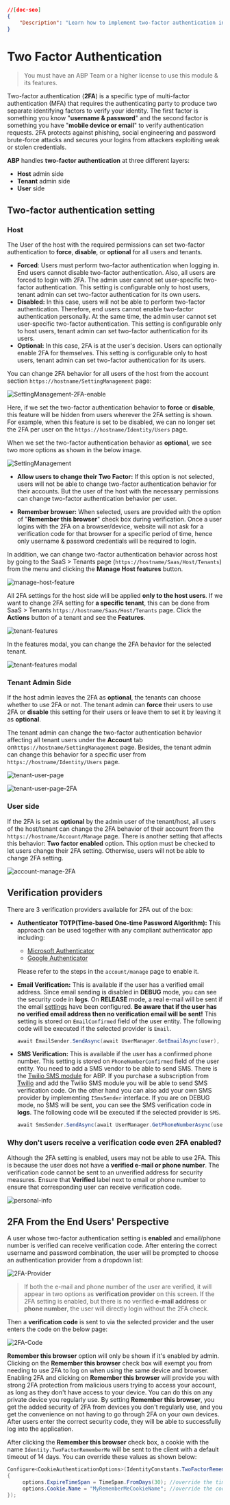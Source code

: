 ```json
//[doc-seo]
{
    "Description": "Learn how to implement two-factor authentication in ABP Framework to enhance security for users and protect against unauthorized access."
}
```

# Two Factor Authentication

> You must have an ABP Team or a higher license to use this module & its features.

Two-factor authentication (**2FA**) is a specific type of multi-factor authentication (MFA) that requires the authenticating party to produce two separate identifying factors to verify your identity. The first factor is something you know "**username & password**" and the second factor is something you have "**mobile device or email**" to verify authentication requests. 2FA protects against phishing, social  engineering and password brute-force attacks and secures your logins  from attackers exploiting weak or stolen credentials.

**ABP** handles **two-factor authentication** at three different layers:

- **Host** admin side
- **Tenant** admin side
- **User** side

## Two-factor authentication setting

### Host

The User of the host with the required permissions can set two-factor authentication to **force**, **disable**, or **optional** for all users and tenants.

- **Forced**: Users must perform two-factor authentication when logging in. End users cannot disable two-factor authentication. Also, all users are forced to login with 2FA. The admin user cannot set user-specific two-factor authentication. This setting is configurable only to host users, tenant admin can set two-factor authentication for its own users.
- **Disabled:** In this case, users will not be able to perform two-factor authentication. Therefore, end users cannot enable two-factor authentication personally. At the same time, the admin user cannot set user-specific two-factor authentication. This setting is configurable only to host users, tenant admin can set two-factor authentication for its users.
- **Optional:** In this case, 2FA is at the user's decision. Users can optionally enable 2FA for themselves. This setting is  configurable only to host users, tenant admin can set two-factor authentication for its users.

You can change 2FA behavior for all users of the host from the account section `https://hostname/SettingManagement` page:

![SettingManagement-2FA-enable](../../images/2fa-host-settings-forced.png)

Here, if we set the two-factor authentication behavior to **force** or **disable**, this feature will be hidden from users wherever the 2FA setting is shown. For example, when this feature is set to be disabled, we can no longer set the 2FA per user on the `https://hostname/Identity/Users` page.

When we set the two-factor authentication behavior as **optional**, we see two more options as shown in the below image.

![SettingManagement](../../images/2fa-host-settings-optional.png)

- **Allow users to change their Two Factor:** If this option is not selected, users will not be able to change two-factor authentication behavior for their accounts. But the user of the host with the necessary permissions can change two-factor authentication behavior per user. 

- **Remember browser:**  When selected, users are provided with the option of "**Remember this browser**" check box during verification. Once a user logins with the 2FA on a browser/device, website will not ask for a verification code for that browser for a specific period of time, hence only username & password credentials will be required to login.

In addition, we can change two-factor authentication behavior across host by going to the SaaS > Tenants page (`https://hostname/Saas/Host/Tenants`) from the menu and clicking the **Manage Host features** button.

![manage-host-feature](../../images/2fa-manage-host-feature.png)

All 2FA settings for the host side will be applied **only to the host users**. If we want to change 2FA setting for **a specific tenant**,  this can be done from SaaS > Tenants `https://hostname/Saas/Host/Tenants` page. Click the **Actions** button of a tenant and see the **Features**.

![tenant-features](../../images/2fa-tenant-features.png)

In the features modal, you can change the 2FA behavior for the selected tenant.

![tenant-features modal](../../images/2fa-tenant-features-modal.png)

### Tenant Admin Side

If the host admin leaves the 2FA as **optional**, the tenants can choose whether to use 2FA or not. 
The tenant admin can **force** their users to use 2FA or **disable** this setting for their users or leave them to set it by leaving it as **optional**.

The tenant admin can change the two-factor authentication behavior affecting all tenant users under the **Account** tab on`https://hostname/SettingManagement` page. Besides, the tenant admin can change this behavior for a specific user from `https://hostname/Identity/Users` page.

![tenant-user-page](../../images/2fa-tenant-users-page.png)

![tenant-user-page-2FA](../../images/2fa-option-on-user.png)

### User side

If the 2FA is set as **optional** by the admin user of the tenant/host, all users of the host/tenant can change the 2FA behavior of their account from the `https://hostname/Account/Manage` page. There is another setting that affects this behavior:  **Two factor enabled** option. This option must be checked to let users change their 2FA setting. Otherwise, users will not be able to change 2FA setting.

![account-manage-2FA](../../images/2fa-account-manage.png)

## Verification providers

There are 3 verification providers available for 2FA out of the box:

- **Authenticator TOTP(Time-based One-time Password Algorithm):** This approach can be used together with any compliant authenticator app including:
  * [Microsoft Authenticator](https://www.microsoft.com/en-us/security/mobile-authenticator-app)
  * [Google Authenticator](https://play.google.com/store/apps/details?id=com.google.android.apps.authenticator2)

  Please refer to the steps in the `account/manage` page to enable it.

- **Email Verification:** This is available if the user has a verified email address. Since email sending is disabled in **DEBUG** mode, you can see the security code in **logs**. On **RELEASE** mode, a real e-mail will be sent if the email [settings](../../framework/infrastructure/emailing.md#email-settings) have been configured.  **Be aware that if the user has no verified email address then no verification email will be sent!** This setting is stored on `EmailConfirmed` field of the user entity. The following code will be executed if the selected provider is `Email`.

  ```csharp
  await EmailSender.SendAsync(await UserManager.GetEmailAsync(user), L["EmailSecurityCodeSubject"], message);
  ```

- **SMS Verification:** This is available if the user has a confirmed phone number. This setting is stored on `PhoneNumberConfirmed` field of the user entity. You need to add a SMS vendor to be able to send SMS. There is the [Twilio SMS module](../twilio-sms.md)  for ABP. If you purchase a subscription from [Twilio](https://www.twilio.com/) and add the Twilio SMS module you will be able to send SMS verification code. On the other hand you can also add your own SMS provider by implementing `ISmsSender` interface. If you are on DEBUG mode, no SMS will be sent, you can see the SMS verification code in **logs**. The following code will be executed if the selected provider is `SMS`.

  ```csharp
  await SmsSender.SendAsync(await UserManager.GetPhoneNumberAsync(user), message);
  ```

### Why don't users receive a verification code even 2FA enabled?

Although the 2FA setting is enabled, users may not be able to use 2FA. This is because the user does not have a **verified e-mail or phone number**. The verification code cannot be sent to an unverified address for security measures. Ensure that **Verified** label next to email or phone number to ensure that corresponding user can receive verification code.

![personal-info](../../images/2fa-personal-info.png)

## 2FA From the End Users' Perspective

A user whose two-factor authentication setting is **enabled** and email/phone number is verified can receive verification code. After entering the correct username and password combination, the user will be prompted to choose an authentication provider from a dropdown list:

![2FA-Provider](../../images/2fa-provider.png)

> If both the e-mail and phone number of the user are verified, it will appear in two options as **verification provider** on this screen. If the 2FA setting is enabled, but there is no verified **e-mail address** or **phone number**, the user will directly login without the 2FA check.

Then a **verification code** is sent to via the selected provider and the user enters the code on the below page:

![2FA-Code](../../images/2fa-code.png)

**Remember this browser** option will only be shown if it's enabled by admin. Clicking on the **Remember this browser** check box will exempt you from needing to use 2FA to log on when using the same device and browser. Enabling 2FA and clicking on **Remember this browser** will provide you with strong 2FA protection from malicious users trying to access your account, as long as they don't have access to your device. You can do this on any private device you regularly use. By setting **Remember this browser**, you get the added security of 2FA from devices you don't regularly use, and you get the convenience on not having to go through 2FA on your own devices. After users enter the correct security code, they will be able to successfully log into the application. 

After clicking the **Remember this browser** check box, a cookie with the name `Identity.TwoFactorRememberMe` will be sent to the client with a default timeout of 14 days. You can override these values as shown below:

```csharp
Configure<CookieAuthenticationOptions>(IdentityConstants.TwoFactorRememberMeScheme, options =>
{
     options.ExpireTimeSpan = TimeSpan.FromDays(30); //override the timeout
     options.Cookie.Name = "MyRememberMeCookieName"; //override the cookie name
});
```

